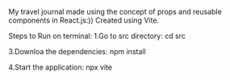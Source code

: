My travel journal made using the concept of props and reusable components in React.js:)) 
Created using Vite.

Steps to Run on terminal:
1.Go to src directory:
cd src

3.Downloa the dependencies:
npm install

4.Start the application:
npx vite
